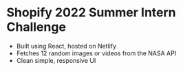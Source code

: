# Shopify 2022 Summer Intern Challenge

- Built using React, hosted on Netlify
- Fetches 12 random images or videos from the NASA API
- Clean simple, responsive UI